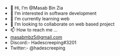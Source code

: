 - 👋 Hi, I’m @Masab Bin Zia
- 👀 I’m interested in software development
- 🌱 I’m currently learning web
- 💞️ I’m looking to collaborate on web based project
- 📫 How to reach me ...
- masabmbz5@gmail.com
- Discord:- Hadescreeping#3201
- Twitter:- @hadescreeping
<!---
MasabBinZia/MasabBinZia is a ✨ special ✨ repository because its `README.md` (this file) appears on your GitHub profile.
You can click the Preview link to take a look at your changes.
--->
